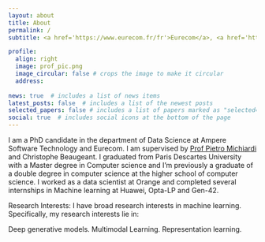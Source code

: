 ```yaml
---
layout: about
title: About
permalink: /
subtitle: <a href='https://www.eurecom.fr/fr'>Eurecom</a>, <a href='https://www.ampere.cars/'> Ampere Software Technology </a> Sophia-Antipolis, France.

profile:
  align: right
  image: prof_pic.png
  image_circular: false # crops the image to make it circular
  address: 
   
news: true  # includes a list of news items
latest_posts: false  # includes a list of the newest posts
selected_papers: false # includes a list of papers marked as "selected={true}"
social: true  # includes social icons at the bottom of the page
---
```

I am a PhD candidate in the department of Data Science at Ampere Software Technology and Eurecom. I am supervised by <a href='https://www.eurecom.fr/~michiard/'>Prof Pietro Michiardi</a> and Christophe Beaugeant. I graduated from Paris Descartes University with a Master degree in Computer science and I’m previously a graduate of a double degree in computer science at the higher school of computer science. I worked as a data
scientist at Orange and completed several internships in Machine learning at Huawei, Opta-LP and Gen-42.

Research Interests: I have broad research interests in machine learning. Specifically, my research interests lie in:

Deep generative models.
Multimodal Learning.
Representation learning.
